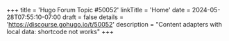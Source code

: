 +++
title = 'Hugo Forum Topic #50052'
linkTitle = 'Home'
date = 2024-05-28T07:55:10-07:00
draft = false
details = 'https://discourse.gohugo.io/t/50052'
description = "Content adapters with local data: shortcode not works"
+++
